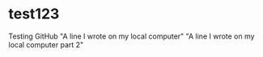 # test123
Testing GitHub 
"A line I wrote on my local computer"
"A line I wrote on my local computer part 2"
